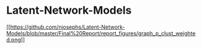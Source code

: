 # Latent-Network-Models

[[https://github.com/njosephs/Latent-Network-Models/blob/master/Final%20Report/report_figures/graph_p_clust_weighted.png]]
